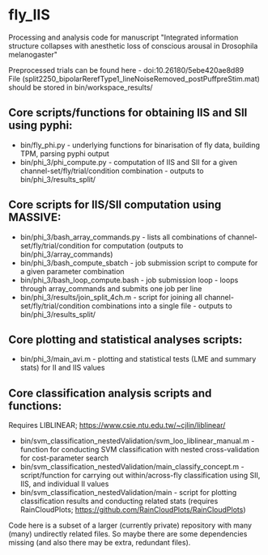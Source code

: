 # fly_IIS
Processing and analysis code for manuscript "Integrated information structure collapses with anesthetic loss of conscious arousal in Drosophila melanogaster"

Preprocessed trials can be found here - doi:10.26180/5ebe420ae8d89  
File (split2250_bipolarRerefType1_lineNoiseRemoved_postPuffpreStim.mat) should be stored in bin/workspace_results/  

## Core scripts/functions for obtaining IIS and SII using pyphi:
* bin/fly_phi.py - underlying functions for binarisation of fly data, building TPM, parsing pyphi output  
* bin/phi_3/phi_compute.py - computation of IIS and SII for a given channel-set/fly/trial/condition combination - outputs to bin/phi_3/results_split/  

## Core scripts for IIS/SII computation using MASSIVE:
* bin/phi_3/bash_array_commands.py - lists all combinations of channel-set/fly/trial/condition for computation (outputs to bin/phi_3/array_commands)  
* bin/phi_3/bash_compute_sbatch - job submission script to compute for a given parameter combination  
* bin/phi_3/bash_loop_compute.bash - job submission loop - loops through array_commands and submits one job per line  
* bin/phi_3/results/join_split_4ch.m - script for joining all channel-set/fly/trial/condition combinations into a single file - outputs to bin/phi_3/results_split/  

## Core plotting and statistical analyses scripts:
* bin/phi_3/main_avi.m - plotting and statistical tests (LME and summary stats) for II and IIS values  

## Core classification analysis scripts and functions:
Requires LIBLINEAR; https://www.csie.ntu.edu.tw/~cjlin/liblinear/
* bin/svm_classification_nestedValidation/svm_loo_liblinear_manual.m - function for conducting SVM classification with nested cross-validation for cost-parameter search  
* bin/svm_classification_nestedValidation/main_classify_concept.m - script/function for carrying out within/across-fly classification using SII, IIS, and individual II values  
* bin/svm_classification_nestedValidation/main - script for plotting classification results and conducting related stats (requires RainCloudPlots; https://github.com/RainCloudPlots/RainCloudPlots)  

Code here is a subset of a larger (currently private) repository with many (many) undirectly related files. So maybe there are some dependencies missing (and also there may be extra, redundant files).
